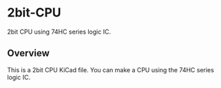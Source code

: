 # 2bit-CPU
2bit CPU using 74HC series logic IC.

## Overview
This is a 2bit CPU KiCad file. You can make a CPU using the 74HC series logic IC.
